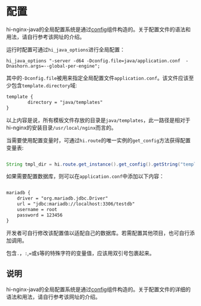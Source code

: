# 配置

hi-nginx-java的全局配置系统是通过[config](https://github.com/lightbend/config)组件构造的。关于配置文件的语法和用法，请自行参考该网址的介绍。

运行时配置可通过`hi_java_options`进行全局配置：
```nginx
hi_java_options "-server -d64 -Dconfig.file=java/application.conf  -Dnashorn.args=--global-per-engine";
```
其中的`-Dconfig.file`被用来指定全局配置文件`application.conf`。该文件应该至少包含`template.directory`域:
```txt
template {
        directory = "java/templates"
}

```
以上内容是说，所有模板文件存放的目录是`java/templates`，此一路径是相对于hi-nginx的安装目录`/usr/local/nginx`而言的。

当需要使用配置变量时，可通过`hi.route`的唯一实例的`get_config`方法获得配置变量表:
```java

String tmpl_dir = hi.route.get_instance().get_config().getString("template.directory");

```
如果需要配置数据库，则可以在`application.conf`中添加以下内容：
```txt

mariadb {
    driver = "org.mariadb.jdbc.Driver"
    url = "jdbc:mariadb://localhost:3306/testdb"
    username = root
    password = 123456
}
```
开发者可自行修改该配置值以适配自己的数据库。若需配置其他项目，也可自行添加调用。

包含`.`，`:`,`=`或`$`等的特殊字符的变量值，应该用双引号包裹起来。

## 说明
hi-nginx-java的全局配置系统是通过[config](https://github.com/lightbend/config)组件构造的。关于配置文件的详细的语法和用法，请自行参考该网址的介绍。